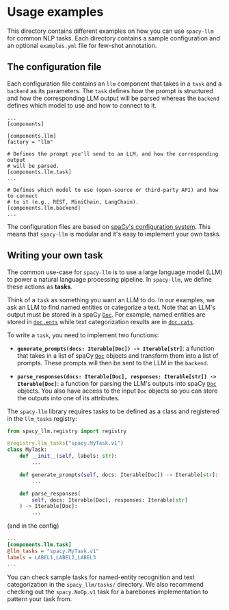 # Usage examples

This directory contains different examples on how you can use `spacy-llm` for
common NLP tasks. Each directory contains a sample configuration and an
optional `examples.yml` file for few-shot annotation.

## The configuration file

Each configuration file contains an `llm` component that takes in a `task` and a
`backend` as its parameters. The `task` defines how the prompt is structured and
how the corresponding LLM output will be parsed whereas the `backend` defines
which model to use and how to connect to it.

```
...
[components]

[components.llm]
factory = "llm"

# Defines the prompt you'll send to an LLM, and how the corresponding output 
# will be parsed.
[components.llm.task]
...

# Defines which model to use (open-source or third-party API) and how to connect
# to it (e.g., REST, MiniChain, LangChain).
[components.llm.backend]
...
```

The configuration files are based on [spaCy's configuration
system](https://spacy.io/api/data-formats#config). This means that `spacy-llm`
is modular and it's easy to implement your own tasks.

## Writing your own task

The common use-case for `spacy-llm` is to use a large language model (LLM) to
power a natural language processing pipeline. In `spacy-llm`, we define these
actions as **tasks**.

Think of a `task` as something you want an LLM to do. In our examples, we ask
an LLM to find named entities or categorize a text. Note that an LLM's output
must be stored in a spaCy [`Doc`](https://spacy.io/api/doc). For example,
named entities are stored in [`doc.ents`](https://spacy.io/api/doc#ents) while
text categorization results are in [`doc.cats`](https://spacy.io/api/doc#cats).

To write a `task`, you need to implement two functions:

- **`generate_prompts(docs: Iterable[Doc]) -> Iterable[str]`**: a function that
takes in a list of spaCy [`Doc`](https://spacy.io/api/doc) objects and transform
them into a list of prompts. These prompts will then be sent to the LLM in the
`backend`.

- **`parse_responses(docs: Iterable[Doc], responses: Iterable[str]) ->
Iterable[Doc]`**: a function for parsing the LLM's outputs into spaCy
[`Doc`](https://spacy.io/api/doc) objects. You also have access to the input
`Doc` objects so you can store the outputs into one of its attributes.

The `spacy-llm` library requires tasks to be defined as a class and registered in the `llm_tasks` registry:

```python
from spacy_llm.registry import registry

@registry.llm_tasks("spacy.MyTask.v1")
class MyTask:
    def __init__(self, labels: str):
        ...

    def generate_prompts(self, docs: Iterable[Doc]) -> Iterable[str]:
        ...

    def parse_responses(
        self, docs: Iterable[Doc], responses: Iterable[str]
    ) -> Iterable[Doc]:
        ...
```

(and in the config)

```ini
...
[components.llm.task]
@llm_tasks = "spacy.MyTask.v1"
labels = LABEL1,LABEL2,LABEL3
...
```

You can check sample tasks for named-entity recognition and text categorization
in the `spacy_llm/tasks/` directory. We also recommend checking out the
`spacy.NoOp.v1` task for a barebones implementation to pattern your task from.

<!-- TODO 

### Writing your own backend

-->

